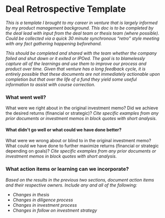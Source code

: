 # Deal Retrospective Template
*This is a template I brought to my career in venture that is largely informed by my product management background. This doc is to be completed by the deal lead with input from the deal team or thesis team (where possible). Could be collected via a quick 30 minute synchronous “retro” style meeting with any fact gathering happening beforehand.*

*This should be completed and shared with the team whether the company failed and shut down or it exited or IPOed. The goal is to blamelessly capture all of the learnings and use them to improve our process and product over time. Given that venture has a long feedback cycle, it is entirely possible that these documents are not immediately actionable upon completion but that over the life of a fund they yield some useful information to assist with course correction.*

### What went well? 
What were we right about in the original investment memo? Did we achieve the desired returns (financial or strategic)?
*Cite specific examples from any prior documents or investment memos in block quotes with short analysis.*

#### What didn't go well or what could we have done better? 
What were we wrong about or blind to in the original investment memo? What could we have done to further maximize returns (financial or strategic depending on goals)?
*Cite specific examples from any prior documents or investment memos in block quotes with short analysis.*

### What action items or learning can we incorporate?
*Based on the results in the previous two sections, document action items and their respective owners. Include any and all of the following:*
- *Changes in thesis*
- *Changes in diligence process*
- *Changes in investment process*
- *Changes in follow on investment strategy*
